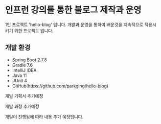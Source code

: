 # 인프런 강의를 통한 블로그 제작과 운영
1인 프로젝트 'hello-blog' 입니다.
개발과 운영을 통하여 배운것을 지속적으로 적용시키기 위한 프로젝트 입니다.

## 개발 환경
* Spring Boot 2.7.8
* Gradle 7.6
* IntelliJ IDEA
* Java 11
* JUnit 4
* GitHub(https://github.com/parkging/hello-blog)
 
 개발 기획서 추가예정
 
 개발 과정 추가예정
 
 개발이 진행됨에 따라 내용 추가 예정입니다.
